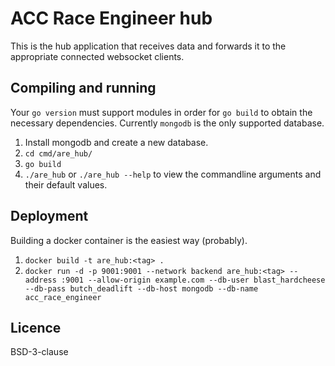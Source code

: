 # ACC Race Engineer hub

This is the hub application that receives data and forwards it to the appropriate connected websocket clients.

## Compiling and running
Your `go version` must support modules in order for `go build` to obtain the necessary dependencies. Currently `mongodb` is the only supported database.

1. Install mongodb and create a new database.
2. `cd cmd/are_hub/`
3. `go build`
4. `./are_hub` or `./are_hub --help` to view the commandline arguments and their default values.

## Deployment
Building a docker container is the easiest way (probably).

1. `docker build -t are_hub:<tag> .`
2. `docker run -d -p 9001:9001 --network backend are_hub:<tag> --address :9001 --allow-origin example.com --db-user blast_hardcheese --db-pass butch_deadlift --db-host mongodb --db-name acc_race_engineer`

## Licence
BSD-3-clause
